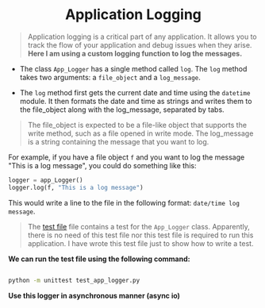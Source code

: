 <div align="center">

# Application Logging

</div>

>Application logging is a critical part of any application. It allows you to track the flow of your application and debug issues when they arise. **Here I am using a custom logging function to log the messages.**

- The class `App_Logger` has a single method called `log`. The `log` method takes two arguments: a `file_object` and a `log_message`.

- The `log` method first gets the current date and time using the `datetime` module. It then formats the date and time as strings and writes them to the file_object along with the log_message, separated by tabs.

> The file_object is expected to be a file-like object that supports the write method, such as a file opened in write mode. The log_message is a string containing the message that you want to log.

For example, if you have a file object `f` and you want to log the message "This is a log message", you could do something like this:

```python
logger = app_Logger()
logger.log(f, "This is a log message")
```

This would write a line to the file in the following format: ``date/time log message``.

> The [test file](./test_app_logger.py) file contains a test for the `App_Logger` class. Apparently, there is no need of this test file nor this test file is required to run this application. I have wrote this test file just to show how to write a test.

**We can run the test file using the following command:**

```bash

python -m unittest test_app_logger.py
```

**Use this logger in asynchronous manner (async io)**
